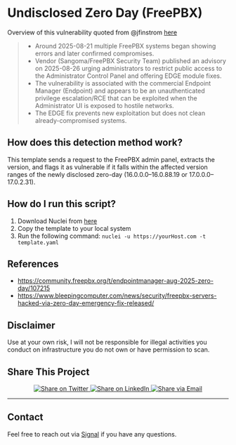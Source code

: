 # Undisclosed Zero Day (FreePBX)

Overview of this vulnerability quoted from @jfinstrom [here](https://gist.github.com/jfinstrom/60011630ed586a79f5b9c78313e0d708#file-freepbx-vulnerability-aug-2026-md)
> - Around 2025-08-21 multiple FreePBX systems began showing errors and later confirmed compromises.
> - Vendor (Sangoma/FreePBX Security Team) published an advisory on 2025-08-26 urging administrators to restrict public access to the Administrator Control Panel and offering EDGE module fixes.
> - The vulnerability is associated with the commercial Endpoint Manager (Endpoint) and appears to be an unauthenticated privilege escalation/RCE that can be exploited when the Administrator UI is exposed to hostile networks.
> - The EDGE fix prevents new exploitation but does not clean already-compromised systems.

## How does this detection method work?

This template sends a request to the FreePBX admin panel, extracts the version, and flags it as vulnerable if it falls within the affected version ranges of the newly disclosed zero-day (16.0.0.0–16.0.88.19 or 17.0.0.0–17.0.2.31).

## How do I run this script?

1. Download Nuclei from [here](https://github.com/projectdiscovery/nuclei)
2. Copy the template to your local system
3. Run the following command: `nuclei -u https://yourHost.com -t template.yaml` 

## References

- https://community.freepbx.org/t/endpointmanager-aug-2025-zero-day/107215
- https://www.bleepingcomputer.com/news/security/freepbx-servers-hacked-via-zero-day-emergency-fix-released/


## Disclaimer

Use at your own risk, I will not be responsible for illegal activities you conduct on infrastructure you do not own or have permission to scan.

## Share This Project

<div align="center">
  <a href="https://twitter.com/intent/tweet?text=Check%20out%20this%20CVE%20detection%20template%20by%20@rxerium!&url=https://github.com/rxerium/poc-template" target="_blank">
    <img src="https://img.shields.io/badge/🐦%20Share%20on-Twitter-lightgrey?style=flat&logo=twitter&logoColor=1DA1F2" alt="Share on Twitter"/>
  </a>
  <a href="https://www.linkedin.com/sharing/share-offsite/?url=https://github.com/rxerium/poc-template" target="_blank">
    <img src="https://img.shields.io/badge/💼%20Share%20on-LinkedIn-lightgrey?style=flat&logo=linkedin&logoColor=0077B5" alt="Share on LinkedIn"/>
  </a>
  <a href="mailto:?subject=CVE%20Detection%20Template&body=Check%20out%20this%20interesting%20CVE%20detection%20template%20by%20rxerium:%20https://github.com/rxerium/poc-template" target="_blank">
    <img src="https://img.shields.io/badge/%20Share%20via-Email-lightgrey?style=flat&logo=gmail&logoColor=D14836" alt="Share via Email"/>
  </a>
</div>

---

## Contact

Feel free to reach out via [Signal](https://signal.me/#eu/0Qd68U1ivXNdWCF4hf70UYFo7tB0w-GQqFpYcyV6-yr4exn2SclB6bFeP7wTAxQw) if you have any questions.
